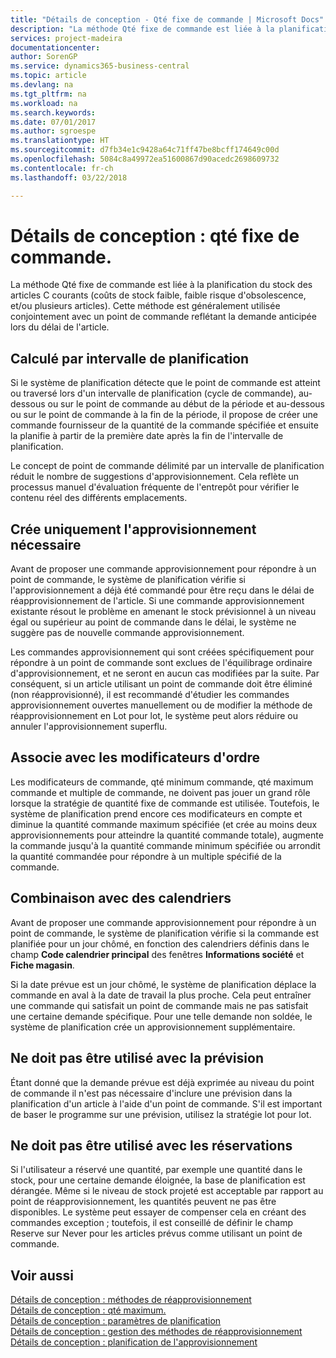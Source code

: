 ```yaml
---
title: "Détails de conception - Qté fixe de commande | Microsoft Docs"
description: "La méthode Qté fixe de commande est liée à la planification du stock des articles C courants (coûts de stock faible, faible risque d'obsolescence, et/ou plusieurs articles). Cette méthode est généralement utilisée conjointement avec un point de commande reflétant la demande anticipée lors du délai de l'article."
services: project-madeira
documentationcenter: 
author: SorenGP
ms.service: dynamics365-business-central
ms.topic: article
ms.devlang: na
ms.tgt_pltfrm: na
ms.workload: na
ms.search.keywords: 
ms.date: 07/01/2017
ms.author: sgroespe
ms.translationtype: HT
ms.sourcegitcommit: d7fb34e1c9428a64c71ff47be8bcff174649c00d
ms.openlocfilehash: 5084c8a49972ea51600867d90acedc2698609732
ms.contentlocale: fr-ch
ms.lasthandoff: 03/22/2018

---
```

# <a name="design-details-fixed-reorder-qty"></a>Détails de conception : qté fixe de commande.
La méthode Qté fixe de commande est liée à la planification du stock des articles C courants (coûts de stock faible, faible risque d'obsolescence, et/ou plusieurs articles). Cette méthode est généralement utilisée conjointement avec un point de commande reflétant la demande anticipée lors du délai de l'article.  

## <a name="calculated-per-time-bucket"></a>Calculé par intervalle de planification  
 Si le système de planification détecte que le point de commande est atteint ou traversé lors d'un intervalle de planification (cycle de commande), au-dessous ou sur le point de commande au début de la période et au-dessous ou sur le point de commande à la fin de la période, il propose de créer une commande fournisseur de la quantité de la commande spécifiée et ensuite la planifie à partir de la première date après la fin de l'intervalle de planification.  

 Le concept de point de commande délimité par un intervalle de planification réduit le nombre de suggestions d'approvisionnement. Cela reflète un processus manuel d'évaluation fréquente de l'entrepôt pour vérifier le contenu réel des différents emplacements.  

## <a name="creates-only-necessary-supply"></a>Crée uniquement l'approvisionnement nécessaire  
 Avant de proposer une commande approvisionnement pour répondre à un point de commande, le système de planification vérifie si l'approvisionnement a déjà été commandé pour être reçu dans le délai de réapprovisionnement de l'article. Si une commande approvisionnement existante résout le problème en amenant le stock prévisionnel à un niveau égal ou supérieur au point de commande dans le délai, le système ne suggère pas de nouvelle commande approvisionnement.  

 Les commandes approvisionnement qui sont créées spécifiquement pour répondre à un point de commande sont exclues de l'équilibrage ordinaire d'approvisionnement, et ne seront en aucun cas modifiées par la suite. Par conséquent, si un article utilisant un point de commande doit être éliminé (non réapprovisionné), il est recommandé d'étudier les commandes approvisionnement ouvertes manuellement ou de modifier la méthode de réapprovisionnement en Lot pour lot, le système peut alors réduire ou annuler l'approvisionnement superflu.  

## <a name="combines-with-order-modifiers"></a>Associe avec les modificateurs d'ordre  
 Les modificateurs de commande, qté minimum commande, qté maximum commande et multiple de commande, ne doivent pas jouer un grand rôle lorsque la stratégie de quantité fixe de commande est utilisée. Toutefois, le système de planification prend encore ces modificateurs en compte et diminue la quantité commande maximum spécifiée (et crée au moins deux approvisionnements pour atteindre la quantité commande totale), augmente la commande jusqu'à la quantité commande minimum spécifiée ou arrondit la quantité commandée pour répondre à un multiple spécifié de la commande.  

## <a name="combines-with-calendars"></a>Combinaison avec des calendriers  
 Avant de proposer une commande approvisionnement pour répondre à un point de commande, le système de planification vérifie si la commande est planifiée pour un jour chômé, en fonction des calendriers définis dans le champ **Code calendrier principal** des fenêtres **Informations société** et **Fiche magasin**.  

 Si la date prévue est un jour chômé, le système de planification déplace la commande en aval à la date de travail la plus proche. Cela peut entraîner une commande qui satisfait un point de commande mais ne pas satisfait une certaine demande spécifique. Pour une telle demande non soldée, le système de planification crée un approvisionnement supplémentaire.  

## <a name="should-not-be-used-with-forecast"></a>Ne doit pas être utilisé avec la prévision  
 Étant donné que la demande prévue est déjà exprimée au niveau du point de commande il n'est pas nécessaire d'inclure une prévision dans la planification d'un article à l'aide d'un point de commande. S'il est important de baser le programme sur une prévision, utilisez la stratégie lot pour lot.  

## <a name="must-not-be-used-with-reservations"></a>Ne doit pas être utilisé avec les réservations  
 Si l'utilisateur a réservé une quantité, par exemple une quantité dans le stock, pour une certaine demande éloignée, la base de planification est dérangée. Même si le niveau de stock projeté est acceptable par rapport au point de réapprovisionnement, les quantités peuvent ne pas être disponibles. Le système peut essayer de compenser cela en créant des commandes exception ; toutefois, il est conseillé de définir le champ Reserve sur Never pour les articles prévus comme utilisant un point de commande.  

## <a name="see-also"></a>Voir aussi  
 [Détails de conception : méthodes de réapprovisionnement](design-details-reordering-policies.md)   
 [Détails de conception : qté maximum.](design-details-maximum-qty.md)   
 [Détails de conception : paramètres de planification](design-details-planning-parameters.md)   
 [Détails de conception : gestion des méthodes de réapprovisionnement](design-details-handling-reordering-policies.md)   
 [Détails de conception : planification de l'approvisionnement](design-details-supply-planning.md)

